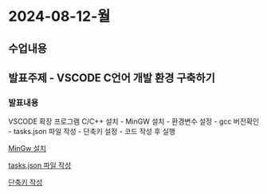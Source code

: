 # 2024-08-12-월

## 수업내용

## 발표주제 - VSCODE C언어 개발 환경 구축하기

### 발표내용

VSCODE 확장 프로그램 C/C++ 설치 - MinGW 설치 - 환경변수 설정 - gcc 버전확인 - tasks.json 파일 작성 - 단축키 설정 - 코드 작성 후 실행

<a href="https://sourceforge.net/projects/mingw/">MinGw 설치</a>

<a href="./tasks.txt">tasks.json 파일 작성</a>

<a href="./key.txt">단축키 작성</a>
